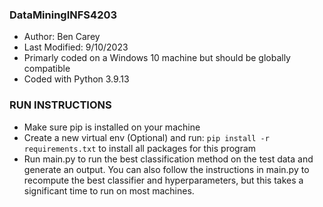 ### DataMiningINFS4203 ###
- Author: Ben Carey
- Last Modified: 9/10/2023
- Primarly coded on a Windows 10 machine but should be globally compatible
- Coded with Python 3.9.13

### RUN INSTRUCTIONS ###
- Make sure pip is installed on your machine
- Create a new virtual env (Optional) and run: `pip install -r requirements.txt`
  to install all packages for this program
- Run main.py to run the best classification method on the test data and
  generate an output. You can also follow the instructions in main.py to 
  recompute the best classifier and hyperparameters, but this takes a significant
  time to run on most machines.






